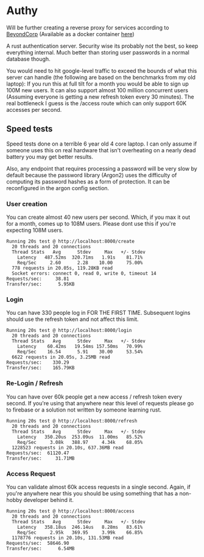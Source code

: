 # Authy
Will be further creating a reverse proxy for services according to [BeyondCorp](https://cloud.google.com/beyondcorp/)
(Available as a docker container [here](https://hub.docker.com/r/xmaayy/authy))


A rust authentication server. Security wise its probably not the best, so keep everything internal. Much better than storing user passwords in a normal database though.

You would need to hit google-level traffic to exceed the bounds of what this server can handle (the following are based on the benchmarks from my old laptop): If you run this at full tilt for a month you would be able to sign up 100M new users. It can also support almost 100 million concurrent users (Assuming everyone is getting a new refresh token every 30 minutes). The real bottleneck I guess is the /access route which can only support 60K accesses per second.  


## Speed tests
Speed tests done on a terrible 6 year old 4 core laptop. I can only assume if someone uses
this on real hardware that isn't overheating on a nearly dead battery you may get better results.

Also, any endpoint that requires processing a password will be very slow by default because
the password library (Argon2) uses the difficulty of computing its password hashes as a form
of protection. It can be reconfigured in the argon config section.

### User creation
You can create almost 40 new users per second. Which, if you max it out for a month, comes up to 108M users. Please dont use this if you're expecting 108M users.
```
Running 20s test @ http://localhost:8000/create
  20 threads and 20 connections
  Thread Stats   Avg      Stdev     Max   +/- Stdev
    Latency   487.52ms  320.71ms   1.91s    81.71%
    Req/Sec     2.60      2.28    10.00     75.00%
  778 requests in 20.05s, 119.28KB read
  Socket errors: connect 0, read 0, write 0, timeout 14
Requests/sec:     38.81
Transfer/sec:      5.95KB
```
### Login
You can have 330 people log in FOR THE FIRST TIME. Subsequent logins should use the
refresh token and not affect this limit.
```
Running 20s test @ http://localhost:8000/login
  20 threads and 20 connections
  Thread Stats   Avg      Stdev     Max   +/- Stdev
    Latency    60.42ms   19.54ms 157.50ms   70.99%
    Req/Sec    16.54      5.91    30.00     53.54%
  6622 requests in 20.05s, 3.25MB read
Requests/sec:    330.29
Transfer/sec:    165.79KB
```

### Re-Login / Refresh
You can have over 60k people get a new access / refresh token every second. If you're
using that anywhere near this level of requests please go to firebase or a solution not
written by someone learning rust.
```
Running 20s test @ http://localhost:8000/refresh
  20 threads and 20 connections
  Thread Stats   Avg      Stdev     Max   +/- Stdev
    Latency   350.20us  253.09us  11.00ms   85.52%
    Req/Sec     3.08k   388.97     4.34k    68.05%
  1228523 requests in 20.10s, 637.36MB read
Requests/sec:  61120.47
Transfer/sec:     31.71MB
```

### Access Request
You can validate almost 60k access requests in a single second. Again, if you're anywhere near
this you should be using something that has a non-hobby developer behind it.
```
Running 20s test @ http://localhost:8000/access
  20 threads and 20 connections
  Thread Stats   Avg      Stdev     Max   +/- Stdev
    Latency   358.18us  246.14us   8.28ms   83.61%
    Req/Sec     2.95k   369.95     3.99k    66.85%
  1178776 requests in 20.10s, 131.53MB read
Requests/sec:  58646.90
Transfer/sec:      6.54MB
```

